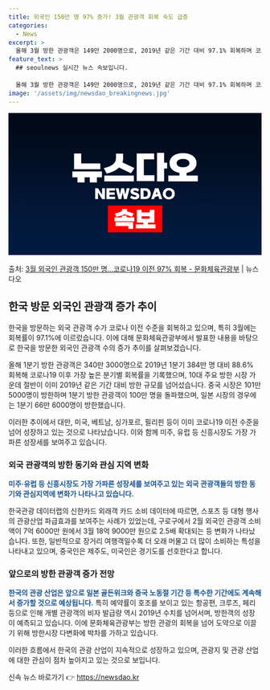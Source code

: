 ```yaml
---
title: 외국인 150만 명 97% 증가! 3월 관광객 회복 속도 급증
categories:
  - News
excerpt: >
  올해 3월 방한 관광객은 149만 2000명으로, 2019년 같은 기간 대비 97.1% 회복하며 코로나19 …
feature_text: >
  ## seoulnews 실시간 뉴스 속보입니다.

  올해 3월 방한 관광객은 149만 2000명으로, 2019년 같은 기간 대비 97.1% 회복하며 코로나19 …
image: '/assets/img/newsdao_breakingnews.jpg'
---
```


![뉴스다오 속보](/assets/img/newsdao_breakingnews.jpg)

<p>출처: <a href="https://newsdao.kr/3694" rel="dofollow">3월 외국인 관광객 150만 명…코로나19 이전 97% 회복 - 문화체육관광부</a> | 뉴스다오</p>

<h2 data-ke-size="size26">한국 방문 외국인 관광객 증가 추이</h2>
한국을 방문하는 외국 관광객 수가 코로나 이전 수준을 회복하고 있으며, 특히 3월에는 회복률이 97.1%에 이르렀습니다. 이에 대해 문화체육관광부에서 발표한 내용을 바탕으로 한국을 방문한 외국인 관광객 수의 증가 추이를 살펴보겠습니다. 

<p data-ke-size="size16">올해 1분기 방한 관광객은 340만 3000명으로 2019년 1분기 384만 명 대비 88.6% 회복해 코로나19 이후 가장 높은 분기별 회복률을 기록했으며, 10대 주요 방한 시장 가운데 절반이 이미 2019년 같은 기간 대비 방한 규모를 넘어섰습니다. 중국 시장은 101만 5000명이 방한하며 1분기 방한 관광객이 100만 명을 돌파했으며, 일본 시장의 경우에는 1분기 66만 6000명이 방한했습니다.</p>

이러한 추이에서 대만, 미국, 베트남, 싱가포르, 필리핀 등이 이미 코로나19 이전 수준을 넘어 성장하고 있는 것으로 나타났습니다. 이와 함께 미주, 유럽 등 신흥시장도 가장 가파른 성장세를 보여주고 있습니다.

<h3 data-ke-size="size22">외국 관광객의 방한 동기와 관심 지역 변화</h3>
<b><span style="color: #1a5490;">미주·유럽 등 신흥시장도 가장 가파른 성장세를 보여주고 있는 외국 관광객들의 방한 동기와 관심지역에 변화가 나타나고 있습니다.</span></b> 

한국관광 데이터랩의 신한카드 외래객 카드 소비 데이터에 따르면, 스포츠 등 대형 행사의 관광산업 파급효과를 보여주는 사례가 있었는데, 구로구에서 2월 외국인 관광객 소비액이 7억 6000만 원에서 3월 18억 9000만 원으로 2.5배 확대되는 등 변화가 나타났습니다. 또한, 일반적으로 장거리 여행객일수록 더 오래 머물고 더 많이 소비하는 특성을 나타내고 있으며, 중국인은 제주도, 미국인은 경기도를 선호한다고 합니다.

<h3 data-ke-size="size22">앞으로의 방한 관광객 증가 전망</h3>
<b><span style="color: #1a5490;">한국의 관광 산업은 앞으로 일본 골든위크와 중국 노동절 기간 등 특수한 기간에도 계속해서 증가할 것으로 예상됩니다.</span></b> 특히 예약률이 호조를 보이고 있는 항공편, 크루즈, 페리 등으로 인해 개별 관광객의 비자 발급량 역시 2019년 수치를 넘어서며, 방한객의 성장이 예측되고 있습니다. 이에 문화체육관광부는 방한 관광의 회복을 넘어 도약으로 이끌기 위해 방한시장 다변화에 박차를 가하고 있습니다.

이러한 흐름에서 한국의 관광 산업이 지속적으로 성장하고 있으며, 관광지 및 관광 산업에 대한 관심이 점차 높아지고 있는 것으로 보입니다. 

신속 뉴스 바로가기 👉 <a href="https://newsdao.kr" rel="dofollow">https://newsdao.kr</a>



